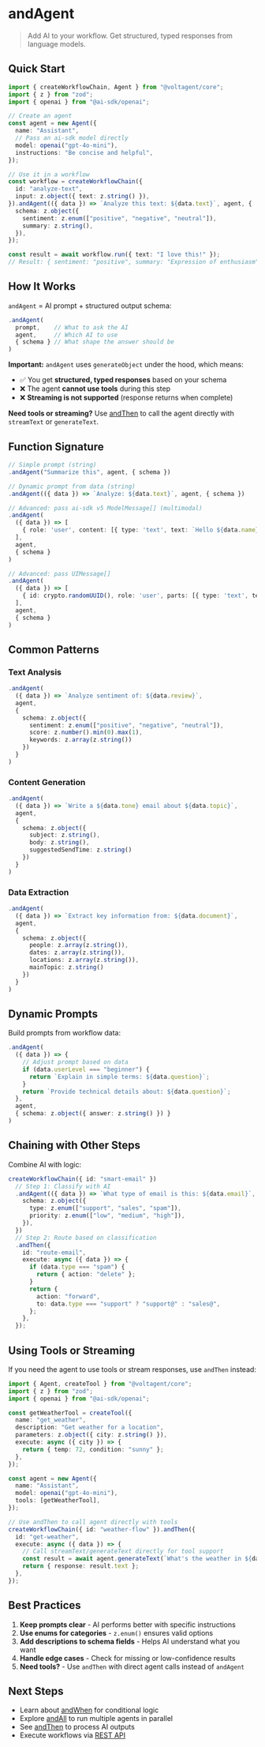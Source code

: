 # andAgent

> Add AI to your workflow. Get structured, typed responses from language models.

## Quick Start

```typescript
import { createWorkflowChain, Agent } from "@voltagent/core";
import { z } from "zod";
import { openai } from "@ai-sdk/openai";

// Create an agent
const agent = new Agent({
  name: "Assistant",
  // Pass an ai-sdk model directly
  model: openai("gpt-4o-mini"),
  instructions: "Be concise and helpful",
});

// Use it in a workflow
const workflow = createWorkflowChain({
  id: "analyze-text",
  input: z.object({ text: z.string() }),
}).andAgent(({ data }) => `Analyze this text: ${data.text}`, agent, {
  schema: z.object({
    sentiment: z.enum(["positive", "negative", "neutral"]),
    summary: z.string(),
  }),
});

const result = await workflow.run({ text: "I love this!" });
// Result: { sentiment: "positive", summary: "Expression of enthusiasm" }
```

## How It Works

`andAgent` = AI prompt + structured output schema:

```typescript
.andAgent(
  prompt,    // What to ask the AI
  agent,     // Which AI to use
  { schema } // What shape the answer should be
)
```

**Important:** `andAgent` uses `generateObject` under the hood, which means:

- ✅ You get **structured, typed responses** based on your schema
- ❌ The agent **cannot use tools** during this step
- ❌ **Streaming is not supported** (response returns when complete)

**Need tools or streaming?** Use [andThen](./and-then.md) to call the agent directly with `streamText` or `generateText`.

## Function Signature

```typescript
// Simple prompt (string)
.andAgent("Summarize this", agent, { schema })

// Dynamic prompt from data (string)
.andAgent(({ data }) => `Analyze: ${data.text}`, agent, { schema })

// Advanced: pass ai-sdk v5 ModelMessage[] (multimodal)
.andAgent(
  ({ data }) => [
    { role: 'user', content: [{ type: 'text', text: `Hello ${data.name}` }] },
  ],
  agent,
  { schema }
)

// Advanced: pass UIMessage[]
.andAgent(
  ({ data }) => [
    { id: crypto.randomUUID(), role: 'user', parts: [{ type: 'text', text: data.prompt }] },
  ],
  agent,
  { schema }
)
```

## Common Patterns

### Text Analysis

```typescript
.andAgent(
  ({ data }) => `Analyze sentiment of: ${data.review}`,
  agent,
  {
    schema: z.object({
      sentiment: z.enum(["positive", "negative", "neutral"]),
      score: z.number().min(0).max(1),
      keywords: z.array(z.string())
    })
  }
)
```

### Content Generation

```typescript
.andAgent(
  ({ data }) => `Write a ${data.tone} email about ${data.topic}`,
  agent,
  {
    schema: z.object({
      subject: z.string(),
      body: z.string(),
      suggestedSendTime: z.string()
    })
  }
)
```

### Data Extraction

```typescript
.andAgent(
  ({ data }) => `Extract key information from: ${data.document}`,
  agent,
  {
    schema: z.object({
      people: z.array(z.string()),
      dates: z.array(z.string()),
      locations: z.array(z.string()),
      mainTopic: z.string()
    })
  }
)
```

## Dynamic Prompts

Build prompts from workflow data:

```typescript
.andAgent(
  ({ data }) => {
    // Adjust prompt based on data
    if (data.userLevel === "beginner") {
      return `Explain in simple terms: ${data.question}`;
    }
    return `Provide technical details about: ${data.question}`;
  },
  agent,
  { schema: z.object({ answer: z.string() }) }
)
```

## Chaining with Other Steps

Combine AI with logic:

```typescript
createWorkflowChain({ id: "smart-email" })
  // Step 1: Classify with AI
  .andAgent(({ data }) => `What type of email is this: ${data.email}`, agent, {
    schema: z.object({
      type: z.enum(["support", "sales", "spam"]),
      priority: z.enum(["low", "medium", "high"]),
    }),
  })
  // Step 2: Route based on classification
  .andThen({
    id: "route-email",
    execute: async ({ data }) => {
      if (data.type === "spam") {
        return { action: "delete" };
      }
      return {
        action: "forward",
        to: data.type === "support" ? "support@" : "sales@",
      };
    },
  });
```

## Using Tools or Streaming

If you need the agent to use tools or stream responses, use `andThen` instead:

```typescript
import { Agent, createTool } from "@voltagent/core";
import { z } from "zod";
import { openai } from "@ai-sdk/openai";

const getWeatherTool = createTool({
  name: "get_weather",
  description: "Get weather for a location",
  parameters: z.object({ city: z.string() }),
  execute: async ({ city }) => {
    return { temp: 72, condition: "sunny" };
  },
});

const agent = new Agent({
  name: "Assistant",
  model: openai("gpt-4o-mini"),
  tools: [getWeatherTool],
});

// Use andThen to call agent directly with tools
createWorkflowChain({ id: "weather-flow" }).andThen({
  id: "get-weather",
  execute: async ({ data }) => {
    // Call streamText/generateText directly for tool support
    const result = await agent.generateText(`What's the weather in ${data.city}?`);
    return { response: result.text };
  },
});
```

## Best Practices

1. **Keep prompts clear** - AI performs better with specific instructions
2. **Use enums for categories** - `z.enum()` ensures valid options
3. **Add descriptions to schema fields** - Helps AI understand what you want
4. **Handle edge cases** - Check for missing or low-confidence results
5. **Need tools?** - Use `andThen` with direct agent calls instead of `andAgent`

## Next Steps

- Learn about [andWhen](./and-when.md) for conditional logic
- Explore [andAll](./and-all.md) to run multiple agents in parallel
- See [andThen](./and-then.md) to process AI outputs
- Execute workflows via [REST API](../../api/overview.md#workflow-endpoints)
